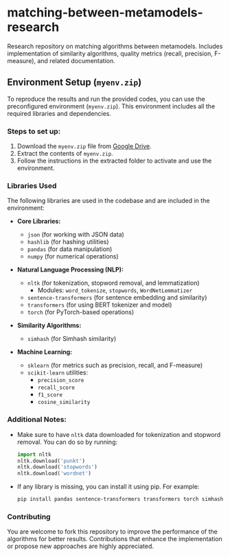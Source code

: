 # matching-between-metamodels-research
Research repository on matching algorithms between metamodels. Includes implementation of similarity algorithms, quality metrics (recall, precision, F-measure), and related documentation.

## Environment Setup (`myenv.zip`)
To reproduce the results and run the provided codes, you can use the preconfigured environment (`myenv.zip`). This environment includes all the required libraries and dependencies. 

### Steps to set up:
1. Download the `myenv.zip` file from [Google Drive](https://drive.google.com/drive/folders/1KeF7nsY-phHfdd_dWbIEIKFhjp1vqVxv?usp=drive_link).
2. Extract the contents of `myenv.zip`.
3. Follow the instructions in the extracted folder to activate and use the environment.

### Libraries Used
The following libraries are used in the codebase and are included in the environment:

- **Core Libraries:**
  - `json` (for working with JSON data)
  - `hashlib` (for hashing utilities)
  - `pandas` (for data manipulation)
  - `numpy` (for numerical operations)

- **Natural Language Processing (NLP):**
  - `nltk` (for tokenization, stopword removal, and lemmatization)
    - Modules: `word_tokenize`, `stopwords`, `WordNetLemmatizer`
  - `sentence-transformers` (for sentence embedding and similarity)
  - `transformers` (for using BERT tokenizer and model)
  - `torch` (for PyTorch-based operations)

- **Similarity Algorithms:**
  - `simhash` (for Simhash similarity)

- **Machine Learning:**
  - `sklearn` (for metrics such as precision, recall, and F-measure)
  - `scikit-learn` utilities:
    - `precision_score`
    - `recall_score`
    - `f1_score`
    - `cosine_similarity`

### Additional Notes:
- Make sure to have `nltk` data downloaded for tokenization and stopword removal. You can do so by running:
  ```python
  import nltk
  nltk.download('punkt')
  nltk.download('stopwords')
  nltk.download('wordnet')
  ```
- If any library is missing, you can install it using pip. For example:
  ```bash
  pip install pandas sentence-transformers transformers torch simhash scikit-learn
  ```

### Contributing
You are welcome to fork this repository to improve the performance of the algorithms for better results. Contributions that enhance the implementation or propose new approaches are highly appreciated.
